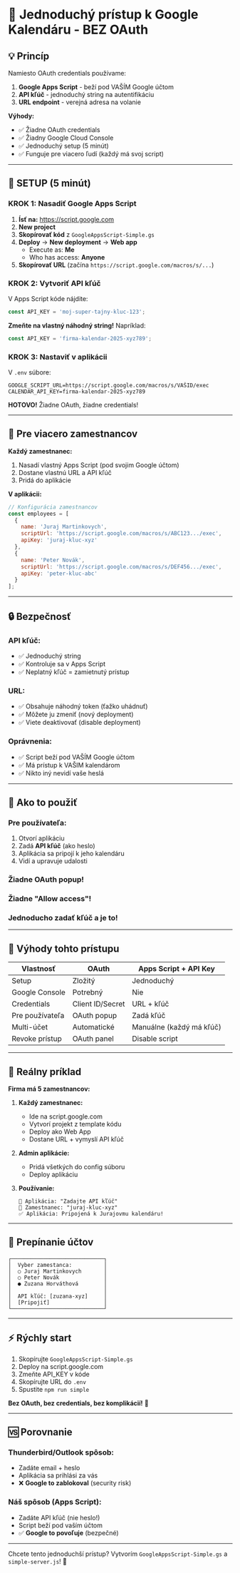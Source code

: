 # 🔐 Jednoduchý prístup k Google Kalendáru - BEZ OAuth

## 💡 Princíp

Namiesto OAuth credentials používame:
1. **Google Apps Script** - beží pod VAŠÍM Google účtom
2. **API kľúč** - jednoduchý string na autentifikáciu
3. **URL endpoint** - verejná adresa na volanie

**Výhody:**
- ✅ Žiadne OAuth credentials
- ✅ Žiadny Google Cloud Console
- ✅ Jednoduchý setup (5 minút)
- ✅ Funguje pre viacero ľudí (každý má svoj script)

---

## 🚀 SETUP (5 minút)

### KROK 1: Nasadiť Google Apps Script

1. **Ísť na:** https://script.google.com
2. **New project**
3. **Skopírovať kód** z `GoogleAppsScript-Simple.gs`
4. **Deploy** → **New deployment** → **Web app**
   - Execute as: **Me**
   - Who has access: **Anyone**
5. **Skopírovať URL** (začína `https://script.google.com/macros/s/...`)

### KROK 2: Vytvoriť API kľúč

V Apps Script kóde nájdite:
```javascript
const API_KEY = 'moj-super-tajny-kluc-123';
```

**Zmeňte na vlastný náhodný string!** Napríklad:
```javascript
const API_KEY = 'firma-kalendar-2025-xyz789';
```

### KROK 3: Nastaviť v aplikácii

V `.env` súbore:
```
GOOGLE_SCRIPT_URL=https://script.google.com/macros/s/VAŠID/exec
CALENDAR_API_KEY=firma-kalendar-2025-xyz789
```

**HOTOVO!** Žiadne OAuth, žiadne credentials!

---

## 👥 Pre viacero zamestnancov

**Každý zamestnanec:**
1. Nasadí vlastný Apps Script (pod svojim Google účtom)
2. Dostane vlastnú URL a API kľúč
3. Pridá do aplikácie

**V aplikácii:**
```javascript
// Konfigurácia zamestnancov
const employees = [
  {
    name: 'Juraj Martinkovych',
    scriptUrl: 'https://script.google.com/macros/s/ABC123.../exec',
    apiKey: 'juraj-kluc-xyz'
  },
  {
    name: 'Peter Novák',
    scriptUrl: 'https://script.google.com/macros/s/DEF456.../exec',
    apiKey: 'peter-kluc-abc'
  }
];
```

---

## 🔒 Bezpečnosť

### API kľúč:
- ✅ Jednoduchý string
- ✅ Kontroluje sa v Apps Script
- ✅ Neplatný kľúč = zamietnutý prístup

### URL:
- ✅ Obsahuje náhodný token (ťažko uhádnuť)
- ✅ Môžete ju zmeniť (nový deployment)
- ✅ Viete deaktivovať (disable deployment)

### Oprávnenia:
- ✅ Script beží pod VAŠÍM Google účtom
- ✅ Má prístup k VAŠIM kalendárom
- ✅ Nikto iný nevidí vaše heslá

---

## 📱 Ako to použiť

### Pre používateľa:
1. Otvorí aplikáciu
2. Zadá **API kľúč** (ako heslo)
3. Aplikácia sa pripojí k jeho kalendáru
4. Vidí a upravuje udalosti

### Žiadne OAuth popup!
### Žiadne "Allow access"!
### Jednoducho zadať kľúč a je to!

---

## 🎯 Výhody tohto prístupu

| Vlastnosť | OAuth | Apps Script + API Key |
|-----------|-------|----------------------|
| Setup | Zložitý | Jednoduchý |
| Google Console | Potrebný | Nie |
| Credentials | Client ID/Secret | URL + kľúč |
| Pre používateľa | OAuth popup | Zadá kľúč |
| Multi-účet | Automatické | Manuálne (každý má kľúč) |
| Revoke prístup | OAuth panel | Disable script |

---

## 💼 Reálny príklad

**Firma má 5 zamestnancov:**

1. **Každý zamestnanec:**
   - Ide na script.google.com
   - Vytvorí projekt z template kódu
   - Deploy ako Web App
   - Dostane URL + vymyslí API kľúč

2. **Admin aplikácie:**
   - Pridá všetkých do config súboru
   - Deploy aplikáciu

3. **Používanie:**
   ```
   📱 Aplikácia: "Zadajte API kľúč"
   👤 Zamestnanec: "juraj-kluc-xyz"
   ✅ Aplikácia: Pripojená k Jurajovmu kalendáru!
   ```

---

## 🔄 Prepínanie účtov

```
┌─────────────────────────────┐
│  Vyber zamestanca:          │
│  ○ Juraj Martinkovych       │
│  ○ Peter Novák              │
│  ● Zuzana Horváthová        │
│                             │
│  API kľúč: [zuzana-xyz]     │
│  [Pripojiť]                 │
└─────────────────────────────┘
```

---

## ⚡ Rýchly start

1. Skopírujte `GoogleAppsScript-Simple.gs`
2. Deploy na script.google.com
3. Zmeňte API_KEY v kóde
4. Skopírujte URL do `.env`
5. Spustite `npm run simple`

**Bez OAuth, bez credentials, bez komplikácií!** 🎉

---

## 🆚 Porovnanie

### Thunderbird/Outlook spôsob:
- Zadáte email + heslo
- Aplikácia sa prihlási za vás
- ❌ **Google to zablokoval** (security risk)

### Náš spôsob (Apps Script):
- Zadáte API kľúč (nie heslo!)
- Script beží pod vaším účtom
- ✅ **Google to povoľuje** (bezpečné)

---

Chcete tento jednoduchší prístup? Vytvorím `GoogleAppsScript-Simple.gs` a `simple-server.js`! 🚀

